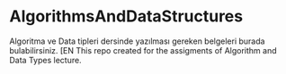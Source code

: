# AlgorithmsAndDataStructures
Algoritma ve Data tipleri dersinde yazılması gereken belgeleri burada bulabilirsiniz.
[EN
This repo created for the assigments of Algorithm and Data Types lecture.
